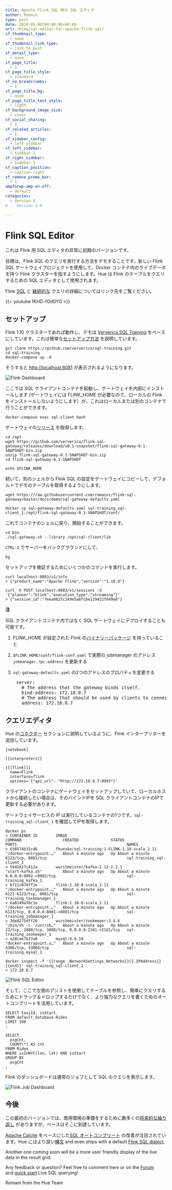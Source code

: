 ```yaml
---
title: Apache Flink SQL 用の SQL エディタ
author: Romain
type: post
date: 2020-05-06T00:00:00+00:00
url: /blog/sql-editor-for-apache-flink-sql/
sf_thumbnail_type:
  - none
sf_thumbnail_link_type:
  - link_to_post
sf_detail_type:
  - none
sf_page_title:
  - 1
sf_page_title_style:
  - standard
sf_no_breadcrumbs:
  - 1
sf_page_title_bg:
  - none
sf_page_title_text_style:
  - light
sf_background_image_size:
  - cover
sf_social_sharing:
  - 1
sf_related_articles:
  - 1
sf_sidebar_config:
  - left-sidebar
sf_left_sidebar:
  - Sidebar-2
sf_right_sidebar:
  - Sidebar-1
sf_caption_position:
  - caption-right
sf_remove_promo_bar:
  - 1
ampforwp-amp-on-off:
  - default
categories:
  - Version 4
#  - Version 4.8

---
```


# Flink SQL Editor

これは Flink 用 SQL エディタの非常に初期のバージョンです。

目標は、Flink SQL のクエリを実行する方法をデモすることです。新しい Flink SQL ゲートウェイプロジェクトを使用して、Docker コンテナ内のライブデータを持つ Flink クラスターを指すようにします。Hue は Flink のテーブルをクエリするための SQL エディタとして使用されます。

Flink [SQL](https://ci.apache.org/projects/flink/flink-docs-master/dev/table/sql/queries.html#queries) と [継続的な](https://ci.apache.org/projects/flink/flink-docs-master/dev/table/streaming/dynamic_tables.html#continuous-queries) クエリの詳細についてはリンク先をご覧ください。

{{< youtube fKHD-fOdDY0 >}}

## セットアップ

Flink 1.10 クラスターであれば動作し、デモは [Ververica SQL Training](https://github.com/ververica/sql-training) をベースにしています。これは簡単な[セットアップ方法](https://github.com/ververica/sql-training/wiki/Setting-up-the-Training-Environment) を説明しています。

    git clone https://github.com/ververica/sql-training.git
    cd sql-training
    docker-compose up -d

そうすると [http://localhost:8081](http://localhost:8081) が表示されるようになります。

![Flink Dashboard](https://cdn.gethue.com/uploads/2020/05/flink_dashboard.png)

ここでは SQL クライアントコンテナを起動し、ゲートウェイを内部にインストールします (ゲートウェイには FLINK_HOME が必要なので、ローカルの Flink をインストールしないようにします）が、これはローカルまたは別のコンテナで行うことができます。

    docker-compose exec sql-client bash

ゲートウェイの[リリース](https://github.com/ververica/flink-sql-gateway/releases) を取得します。

    cd /opt
    wget https://github.com/ververica/flink-sql-gateway/releases/download/v0.1-snapshot/flink-sql-gateway-0.1-SNAPSHOT-bin.zip
    unzip flink-sql-gateway-0.1-SNAPSHOT-bin.zip
    cd flink-sql-gateway-0.1-SNAPSHOT

    echo $FLINK_HOME

続いて、別のシェルから Flink SQL の設定をゲートウェイにコピーして、デフォルトでデモのテーブルを取得するようにします。

    wget https://raw.githubusercontent.com/romainr/flink-sql-gateway/master/docs/demo/sql-gateway-defaults.yaml

    docker cp sql-gateway-defaults.yaml sql-training_sql-client_1:/opt/flink-sql-gateway-0.1-SNAPSHOT/conf/

これでコンテナのシェルに戻り、開始することができます。

    cd bin
    ./sql-gateway.sh --library /opt/sql-client/lib

`CTRL-Z` でサーバーをバックグラウンドにして、

    bg

セットアップを検証するためにいくつかのコマンドを実行します。

    curl localhost:8083/v1/info
    > {"product_name":"Apache Flink","version":"1.10.0"}

    curl -X POST localhost:8083/v1/sessions -d '{"planner":"blink","execution_type":"streaming"}'
    > {"session_id":"7eea0827c249e5a8fcbe129422f049e8"}


**注**

SQL クライアントコンテナ内ではなく SQL ゲートウェイにデプロイすることも可能です。

1. FLINK_HOME が設定された Flink の[バイナリーパッケージ](https://www.apache.org/dyn/closer.lua/flink/flink-1.10.0/flink-1.10.0-bin-scala_2.11.tgz) を持っていること

2. `$FLINK_HOME/conf/flink-conf.yaml` で実際の jobmanager のアドレス `jobmanager.rpc.address` を更新する

3. `sql-gateway-defaults.yaml` の2つのアドレスのプロパティを変更する

<pre>
    server:
      # The address that the gateway binds itself.
      bind-address: 172.18.0.7
      # The address that should be used by clients to connect to the gateway.
      address: 172.18.0.7
</pre>

## クエリエディタ

Hue の[コネクター](https://docs.gethue.com/administrator/configuration/connectors/) セクションに説明しているように、Flink インタープリターを追加しています。

    [notebook]

    [[interpreters]]

    [[[flink]]]
      name=Flink
      interface=flink
      options='{"api_url": "http://172.18.0.7:8993"}'

クライアントのコンテナにゲートウェイをセットアップしていて、ローカルホストから接続したい場合は、そのバインドIPを SQL クライアントコンテナのIPで更新する必要があります。

ゲートウェイサービスの IP は実行しているコンテナの1つです。`sql-training_sql-client_1` を確認してIPを取得します。

    docker ps
    > CONTAINER ID        IMAGE                                                COMMAND                  CREATED              STATUS              PORTS                                                NAMES
    > 638574b31cd6        fhueske/sql-training:1-FLINK-1.10-scala_2.11   "/docker-entrypoint.…"   About a minute ago   Up About a minute   6123/tcp, 8081/tcp                                   sql-training_sql-client_1
    > 59d1627c412a        wurstmeister/kafka:2.12-2.2.1                        "start-kafka.sh"         About a minute ago   Up About a minute   0.0.0.0:9092->9092/tcp                               sql-training_kafka_1
    > 6711c0707f1e        flink:1.10.0-scala_2.11                              "/docker-entrypoint.…"   About a minute ago   Up About a minute   6121-6123/tcp, 8081/tcp                              sql-training_taskmanager_1
    > 6a8149af6c1e        flink:1.10.0-scala_2.11                              "/docker-entrypoint.…"   About a minute ago   Up About a minute   6123/tcp, 0.0.0.0:8081->8081/tcp                     sql-training_jobmanager_1
    > 3de8275dff26        wurstmeister/zookeeper:3.4.6                         "/bin/sh -c '/usr/sb…"   About a minute ago   Up About a minute   22/tcp, 2888/tcp, 3888/tcp, 0.0.0.0:2181->2181/tcp   sql-training_zookeeper_1
    > a28cee7627a0        mysql:8.0.19                                         "docker-entrypoint.s…"   About a minute ago   Up About a minute   3306/tcp, 33060/tcp                                  sql-training_mysql_1

    docker inspect -f '{{range .NetworkSettings.Networks}}{{.IPAddress}}{{end}}' sql-training_sql-client_1
    > 172.18.0.7

![Flink SQL Editor](https://cdn.gethue.com/uploads/2020/05/flink_editor_v1.png)

そして、ここで左側のアシストを使用してテーブルを参照し、簡単にクエリするためにドラッグ＆ドロップするだけでなく、より強力なクエリを書くためのオートコンプリートを活用しています。

    SELECT taxiId, isStart
    FROM default_database.Rides
    LIMIT 100
    ;

    SELECT
      psgCnt,
      COUNT(*) AS cnt
    FROM Rides
    WHERE isInNYC(lon, lat) AND isStart
    GROUP BY
      psgCnt
    ;

Flink のダッシュボードは通常のジョブとして SQL のクエリを表示します。

![Flink Job Dashboard](https://cdn.gethue.com/uploads/2020/05/flink_dashboard_one_query.png)

## 今後

この最初のバージョンでは、商用環境の準備をするために数多くの[将来的な繰り返し](https://github.com/cloudera/hue/blob/master/docs/designs/apache_flink.md) がありますが、ベースはそこに到達しています。

[Apache Calcite](https://calcite.apache.org/docs/reference.html) をベースにした[SQL オートコンプリート](https://ci.apache.org/projects/flink/flink-docs-master/dev/table/sql/queries.html#supported-syntax) の改善が注目されています。Hue にはより良い[構文](https://docs.gethue.com/developer/development/#sql-parsers) and even ships with a default [Flink SQL dialect](https://github.com/cloudera/hue/tree/master/desktop/core/src/desktop/js/parse/jison/sql/flink).

Another one coming soon will be a more user friendly display of the live data in the result grid.


Any feedback or question? Feel free to comment here or on the <a href="https://discourse.gethue.com/">Forum</a> and <a href="https://docs.gethue.com/quickstart/">quick start</a> Live SQL querying!


Romain from the Hue Team
